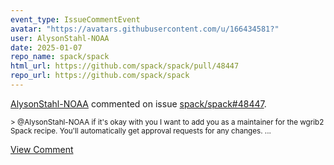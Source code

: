 ```yaml
---
event_type: IssueCommentEvent
avatar: "https://avatars.githubusercontent.com/u/166434581?"
user: AlysonStahl-NOAA
date: 2025-01-07
repo_name: spack/spack
html_url: https://github.com/spack/spack/pull/48447
repo_url: https://github.com/spack/spack
---
```


<a href='https://github.com/AlysonStahl-NOAA' target='_blank'>AlysonStahl-NOAA</a> commented on issue <a href='https://github.com/spack/spack/pull/48447' target='_blank'>spack/spack#48447</a>.

<small>> @AlysonStahl-NOAA if it's okay with you I want to add you as a maintainer for the wgrib2 Spack recipe. You'll automatically get approval requests for any changes....</small>

<a href='https://github.com/spack/spack/pull/48447' target='_blank'>View Comment</a>